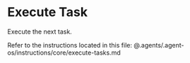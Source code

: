 # Execute Task

Execute the next task.

Refer to the instructions located in this file:
@.agents/.agent-os/instructions/core/execute-tasks.md
